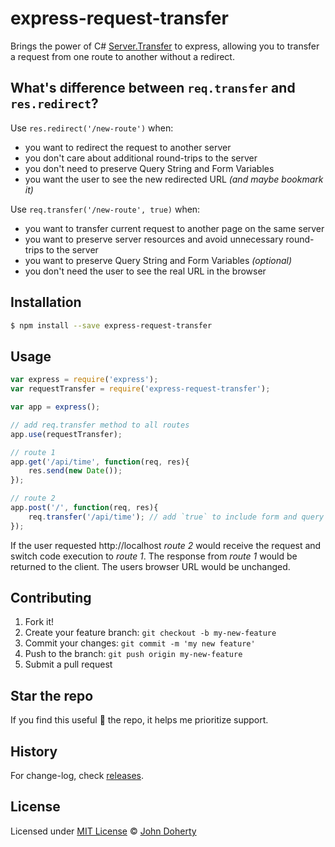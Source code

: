 # express-request-transfer

Brings the power of C# [Server.Transfer](https://docs.microsoft.com/en-us/previous-versions/iis/6.0-sdk/ms525800(v%3Dvs.90)) to express, allowing you to transfer a request from one route to another without a redirect.

## What's difference between `req.transfer` and `res.redirect`?

Use `res.redirect('/new-route')` when:

* you want to redirect the request to another server
* you don't care about additional round-trips to the server
* you don't need to preserve Query String and Form Variables
* you want the user to see the new redirected URL _(and maybe bookmark it)_

Use `req.transfer('/new-route', true)` when:

* you want to transfer current request to another page on the same server
* you want to preserve server resources and avoid unnecessary round-trips to the server
* you want to preserve Query String and Form Variables _(optional)_
* you don't need the user to see the real URL in the browser

## Installation

```bash
$ npm install --save express-request-transfer
```

## Usage

```js
var express = require('express');
var requestTransfer = require('express-request-transfer');

var app = express();

// add req.transfer method to all routes
app.use(requestTransfer);

// route 1
app.get('/api/time', function(req, res){
    res.send(new Date());
});

// route 2
app.post('/', function(req, res){
    req.transfer('/api/time'); // add `true` to include form and query data
});

```

If the user requested http://localhost _route 2_ would receive the request and switch code execution to _route 1_. The response from _route 1_ would be returned to the client. The users browser URL would be unchanged.

## Contributing

1. Fork it!
2. Create your feature branch: `git checkout -b my-new-feature`
3. Commit your changes: `git commit -m 'my new feature'`
4. Push to the branch: `git push origin my-new-feature`
5. Submit a pull request

## Star the repo

If you find this useful :star2: the repo, it helps me prioritize support.

## History

For change-log, check [releases](https://github.com/john-doherty/express-request-transfer/releases).

## License

Licensed under [MIT License](LICENSE) &copy; [John Doherty](https://twitter.com/mrJohnDoherty)
